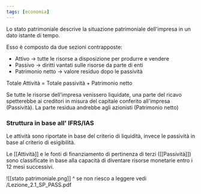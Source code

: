 ```yaml
---
tags: [economia]
---
```

Lo stato patrimoniale descrive la situazione patrimoniale dell'impresa in un dato istante di tempo.

Esso è composto da due sezioni contrapposte:
- Attivo -> tutte le risorse a disposizione per produrre e vendere
- Passivo -> diritti vantati sulle risorse da parte di enti
- Patrimonio netto -> valore residuo dopo le passività

Totale Attività = Totale passività + Patrimonio netto

Se tutte le risorse dell'impresa venissero liquidate, una parte del ricavo spetterebbe ai creditori in misura del capitale conferito all'impresa (Passività). La parte residua andrebbe agli azionisti (Patrimonio netto)

### Struttura in base all' IFRS/IAS

Le attività sono riportate in base del criterio di liquidità, invece le passività in base al criterio di esigibilità.

Le [[Attività]] e le fonti di finanziamento di pertinenza di terzi ([[Passività]]) sono classificate in base alla capacità di diventare risorse monetarie entro i 12 mesi successivi.

![[stato patrimoniale.png]]
^ se non riesco a leggere vedi /Lezione_2.1_SP_PASS.pdf